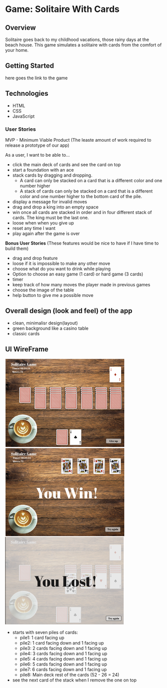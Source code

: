 # Game: Solitaire With Cards

## Overview
Solitaire goes back to my childhood vacations, those rainy days at the beach house. This game simulates a solitaire with cards from the comfort of your home.

## Getting Started

here goes the link to the game

## Technologies
- HTML
- CSS
- JavaScript

### User Stories

MVP - Minimum Viable Product
(The leaste amount of work required to release a prototype of our app)

As a user, I want to be able to...

- click the main deck of cards and see the card on top
- start a foundation with an ace
- stack cards by dragging and dropping. 
    - A card can only be stacked on a card that is a different color and one number higher
    - A stack of cards can only be stacked on a card that is a different color and one number higher to the bottom card of the pile.
- display a message for invalid moves
- drag and drop a king into an empty space 
- win once all cards are stacked in order and in four different stack of cards. The king must be the last one.
- loose when when you give up
- reset any time I want
- play again after the game is over


**Bonus User Stories**
(These features would be nice to have if I have time to build them)
- drag and drop feature
- loose if it is impossible to make any other move
- choose what do you want to drink while playing
- Option to choose an easy game (1 card) or hard game (3 cards) 
- timer
- keep track of how many moves the player made in previous games
- choose the image of the table
- help button to give me a possible move

## Overall design (look and feel) of the app

- clean, minimalisr design(layout)
- green background like a casino table
- classic cards


## UI WireFrame
<!-- add an image to the readme -->
![layout wireframe](css/imgs/game1.png)
![layout wireframe](css/imgs/game2.png)
![layout wireframe](css/imgs/game3.png)


- starts with seven piles of cards:
    - pile1: 1 card facing up
    - pile2: 1 card facing down and 1 facing up
    - pile3: 2 cards facing down and 1 facing up
    - pile4: 3 cards facing down and 1 facing up
    - pile5: 4 cards facing down and 1 facing up
    - pile6: 5 cards facing down and 1 facing up
    - pile7: 6 cards facing down and 1 facing up
    - pile8: Main deck rest of the cards (52 - 26 = 24)
- see the next card of the stack when I remove the one on top
